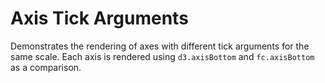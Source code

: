 # Axis Tick Arguments

Demonstrates the rendering of axes with different tick arguments for the same scale. Each axis is rendered using `d3.axisBottom` and `fc.axisBottom` as a comparison.
